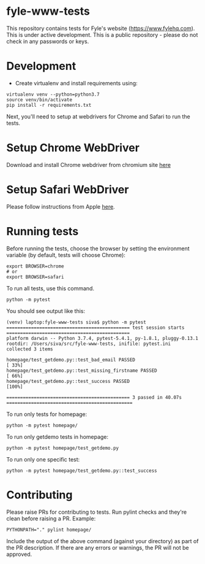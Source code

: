 # fyle-www-tests

This repository contains tests for Fyle's website (https://www.fylehq.com). This is under active development.
This is a public repository - please do not check in any passwords or keys.

# Development

* Create virtualenv and install requirements using:

```
virtualenv venv --python=python3.7
source venv/bin/activate
pip install -r requirements.txt
```

Next, you'll need to setup at webdrivers for Chrome and Safari to run the tests.

# Setup Chrome WebDriver

Download and install Chrome webdriver from chromium site [here](https://chromedriver.chromium.org/downloads)

# Setup Safari WebDriver

Please follow instructions from Apple [here](https://developer.apple.com/documentation/webkit/testing_with_webdriver_in_safari).

# Running tests

Before running the tests, choose the browser by setting the environment variable (by default, tests will choose Chrome):

```
export BROWSER=chrome
# or
export BROWSER=safari
```

To run all tests, use this command.

```
python -m pytest
```

You should see output like this:

```
(venv) laptop:fyle-www-tests siva$ python -m pytest
============================================= test session starts =============================================
platform darwin -- Python 3.7.4, pytest-5.4.1, py-1.8.1, pluggy-0.13.1
rootdir: /Users/siva/src/fyle-www-tests, inifile: pytest.ini
collected 3 items                                                                                             

homepage/test_getdemo.py::test_bad_email PASSED                                                         [ 33%]
homepage/test_getdemo.py::test_missing_firstname PASSED                                                 [ 66%]
homepage/test_getdemo.py::test_success PASSED                                                           [100%]

============================================= 3 passed in 40.07s ==============================================
```


To run only tests for homepage:

```
python -m pytest homepage/
```

To run only getdemo tests in homepage:

```
python -m pytest homepage/test_getdemo.py
```

To run only one specific test:

```    
python -m pytest homepage/test_getdemo.py::test_success
```

# Contributing

Please raise PRs for contributing to tests. Run pylint checks and they're clean before raising a PR. Example:

```
PYTHONPATH="." pylint homepage/
```

Include the output of the above command (against your directory) as part of the PR description. If there are any errors or warnings, the PR will not be approved.